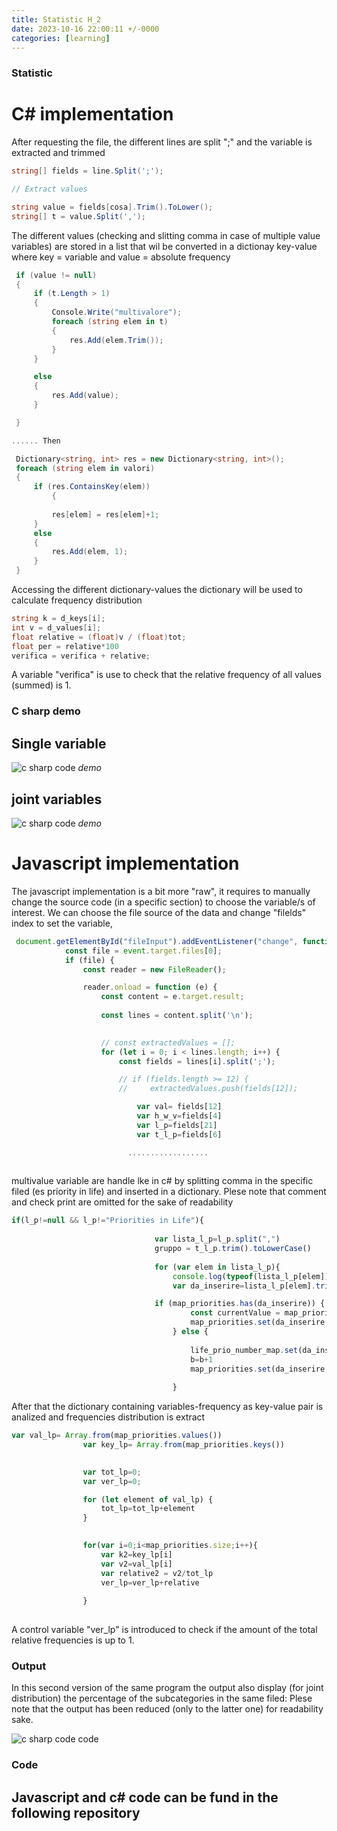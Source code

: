 ```yaml
---
title: Statistic H_2
date: 2023-10-16 22:00:11 +/-0000
categories: [learning]
---
```


### Statistic
# C# implementation
After requesting the file, the different lines are split ";" and the variable is extracted and trimmed

```c#
string[] fields = line.Split(';');

// Extract values

string value = fields[cosa].Trim().ToLower();
string[] t = value.Split(',');
```
The different values (checking and slitting comma in case of multiple value variables) are stored in a list that wil be converted in a dictionay key-value where key = variable and value = absolute frequency

```c#
 if (value != null)
 {
     if (t.Length > 1)  
     {
         Console.Write("multivalore");
         foreach (string elem in t)
         {
             res.Add(elem.Trim());
         }
     }

     else
     {
         res.Add(value);
     }

 }

...... Then

 Dictionary<string, int> res = new Dictionary<string, int>();
 foreach (string elem in valori)
 {
     if (res.ContainsKey(elem))
         {
         
         res[elem] = res[elem]+1;
     }
     else
     {
         res.Add(elem, 1);
     }
 }
```
Accessing the different dictionary-values the dictionary will be used to calculate frequency distribution

```c#
string k = d_keys[i];
int v = d_values[i];
float relative = (float)v / (float)tot;
float per = relative*100
verifica = verifica + relative;
```
A variable "verifica" is use to check that the relative frequency of all values (summed) is 1.


### C sharp demo
## Single variable
![c sharp code](/assets/statiistics/h2/single-Trim.gif)
_demo_

## joint variables
![c sharp code](/assets/statiistics/h2/joint-Trim-1.gif)
_demo_

# Javascript implementation
The javascript implementation is a bit more "raw", it requires to manually change the source code (in a specific section) to choose the variable/s of interest.
We can choose the file source of the data and change "filelds" index to set the variable,

```javascript
 document.getElementById("fileInput").addEventListener("change", function (event) {
            const file = event.target.files[0];
            if (file) {
                const reader = new FileReader();

                reader.onload = function (e) {
                    const content = e.target.result;
                    
                    const lines = content.split('\n');

                    
                    // const extractedValues = [];
                    for (let i = 0; i < lines.length; i++) {
                        const fields = lines[i].split(';');

                        // if (fields.length >= 12) {
                        //     extractedValues.push(fields[12]);

                            var val= fields[12]
                            var h_w_v=fields[4]
                            var l_p=fields[21]
                            var t_l_p=fields[6]

                          ..................
                           

```

multivalue variable are handle lke in c# by splitting comma in the specific filed (es priority in life) and inserted in a dictionary.
Plese note that comment and check print are omitted for the sake of readability
```javascript
if(l_p!=null && l_p!="Priorities in Life"){            
                                                                       // ogni casella delle priorities aveva più valori (per la stessa persona)
                                var lista_l_p=l_p.split(",")                                     // quindi ho dovuto iterare sulla lista dei valori
                                gruppo = t_l_p.trim().toLowerCase()
                        
                                for (var elem in lista_l_p){
                                    console.log(typeof(lista_l_p[elem]))       
                                    var da_inserire=lista_l_p[elem].trim().toLowerCase()

                                if (map_priorities.has(da_inserire)) {
                                        const currentValue = map_priorities.get(da_inserire);
                                        map_priorities.set(da_inserire, currentValue + 1);
                                    } else {
                                        
                                        life_prio_number_map.set(da_inserire,b);
                                        b=b+1
                                        map_priorities.set(da_inserire, 1);
                                    
                                    }


```

After that the dictionary containing variables-frequency as key-value pair is analized and frequencies distribution is extract

```javascript
var val_lp= Array.from(map_priorities.values())
                var key_lp= Array.from(map_priorities.keys())
                

                var tot_lp=0;
                var ver_lp=0;

                for (let element of val_lp) {
                    tot_lp=tot_lp+element
                }
                

                for(var i=0;i<map_priorities.size;i++){
                    var k2=key_lp[i]
                    var v2=val_lp[i]
                    var relative2 = v2/tot_lp
                    ver_lp=ver_lp+relative
                    
                }
               
```
A control variable "ver_lp" is introduced to check if the amount of the total relative frequencies is up to 1.<br>

### Output

In this second version of the same program the output also display (for joint distribution) the percentage of the subcategories in the same filed:
Plese note that the output has been reduced (only to the latter one) for readability sake.

![c sharp code](/assets/statiistics/h2/js_stat.png)
code








### Code
## Javascript and c# code can be fund in the following repository <!--  [my github page](https://github.com/Cheroberous/Statistic)  -->






  








   

